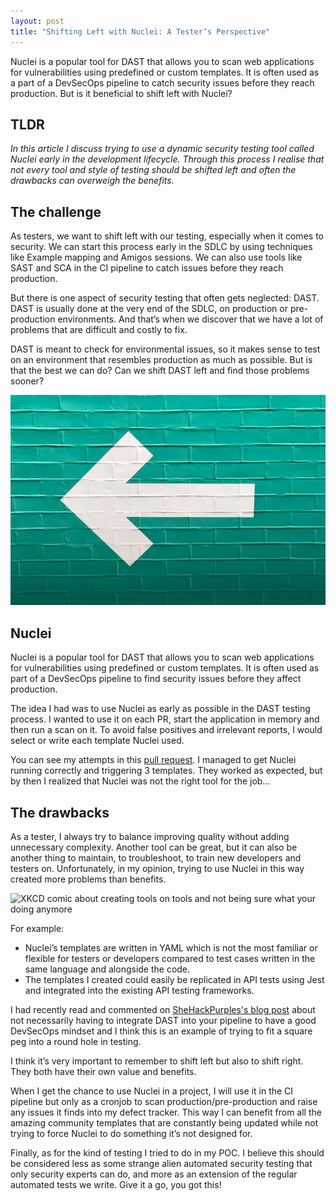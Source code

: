 ```yaml
---
layout: post
title: "Shifting Left with Nuclei: A Tester’s Perspective"
---
```


Nuclei is a popular tool for DAST that allows you to scan web applications for vulnerabilities using predefined or custom templates. It is often used as a part of a DevSecOps pipeline to catch security issues before they reach production. But is it beneficial to shift left with Nuclei?

## TLDR

*In this article I discuss trying to use a dynamic security testing tool called Nuclei early in the development lifecycle. Through this process I realise that not every tool and style of testing should be shifted left and often the drawbacks can overweigh the benefits.*

## The challenge

As testers, we want to shift left with our testing, especially when it comes to security. We can start this process early in the SDLC by using techniques like Example mapping and Amigos sessions. We can also use tools like SAST and SCA in the CI pipeline to catch issues before they reach production.

But there is one aspect of security testing that often gets neglected: DAST. DAST is usually done at the very end of the SDLC, on production or pre-production environments. And that’s when we discover that we have a lot of problems that are difficult and costly to fix.

DAST is meant to check for environmental issues, so it makes sense to test on an environment that resembles production as much as possible. But is that the best we can do? Can we shift DAST left and find those problems sooner?

![Left arrow on green background](../images/posts/LeftArrow.jpg)

## Nuclei

Nuclei is a popular tool for DAST that allows you to scan web applications for vulnerabilities using predefined or custom templates. It is often used as part of a DevSecOps pipeline to find security issues before they affect production.

The idea I had was to use Nuclei as early as possible in the DAST testing process. I wanted to use it on each PR, start the application in memory and then run a scan on it. To avoid false positives and irrelevant reports, I would select or write each template Nuclei used.

You can see my attempts in this [pull request](https://github.com/RemakingEden/Nuclei-Shift-Left-POC/pull/3). I managed to get Nuclei running correctly and triggering 3 templates. They worked as expected, but by then I realized that Nuclei was not the right tool for the job…

## The drawbacks

As a tester, I always try to balance improving quality without adding unnecessary complexity. Another tool can be great, but it can also be another thing to maintain, to troubleshoot, to train new developers and testers on. Unfortunately, in my opinion, trying to use Nuclei in this way created more problems than benefits.

![XKCD comic about creating tools on tools and not being sure what your doing anymore](https://imgs.xkcd.com/comics/tools.png)

For example:

- Nuclei’s templates are written in YAML which is not the most familiar or flexible for testers or developers compared to test cases written in the same language and alongside the code.
- The templates I created could easily be replicated in API tests using Jest and integrated into the existing API testing frameworks.

I had recently read and commented on [SheHackPurples's blog post](https://shehackspurple.ca/2023/07/03/you-do-not-need-to-do-dast-in-a-pipeline-to-do-devsecops/) about not necessarily having to integrate DAST into your pipeline to have a good DevSecOps mindset and I think this is an example of trying to fit a square peg into a round hole in testing.

I think it’s very important to remember to shift left but also to shift right. They both have their own value and benefits.

When I get the chance to use Nuclei in a project, I will use it in the CI pipeline but only as a cronjob to scan production/pre-production and raise any issues it finds into my defect tracker. This way I can benefit from all the amazing community templates that are constantly being updated while not trying to force Nuclei to do something it’s not designed for.

Finally, as for the kind of testing I tried to do in my POC. I believe this should be considered less as some strange alien automated security testing that only security experts can do, and more as an extension of the regular automated tests we write. Give it a go, you got this!

